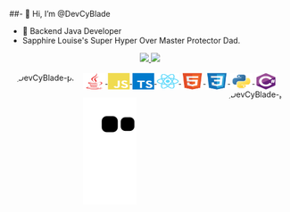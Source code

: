 ##- 👋 Hi, I’m @DevCyBlade
- 👀 Backend Java Developer
- Sapphire Louise's Super Hyper Over Master Protector Dad.



<div align="center">
  <a href="https://github.com/DevCyBlade">
  <img height="165em" src="https://github-readme-stats.vercel.app/api?username=DevCyBlade&show_icons=true&theme=dark&include_all_commits=true&count_private=true"/>
  <img height="165em" src="https://github-readme-stats.vercel.app/api/top-langs/?username=DevCyBlade&layout=compact&langs_count=7&theme=dark"/>
</div>
<div style="display: inline_block"><br>
   <img align="left" alt="DevCyBlade-pic2" height="150" style="border-radius:50px;" 
 src="https://acropolium.com/img/articles/baas-use-cases/img01.jpg">
  <img align="center" alt="DevCyBlade-Java" height="30" width="40" src="https://raw.githubusercontent.com/devicons/devicon/master/icons/java/java-plain.svg">
  <img align="center" alt="DevCyBlade-Js" height="30" width="40" src="https://raw.githubusercontent.com/devicons/devicon/master/icons/javascript/javascript-plain.svg">
  <img align="center" alt="DevCyBlade-Ts" height="30" width="40" src="https://raw.githubusercontent.com/devicons/devicon/master/icons/typescript/typescript-plain.svg">
  <img align="center" alt="DevCyBlade-React" height="30" width="40" src="https://raw.githubusercontent.com/devicons/devicon/master/icons/react/react-original.svg">
  <img align="center" alt="DevCyBlade-HTML" height="30" width="40" src="https://raw.githubusercontent.com/devicons/devicon/master/icons/html5/html5-original.svg">
  <img align="center" alt="DevCyBlade-CSS" height="30" width="40" src="https://raw.githubusercontent.com/devicons/devicon/master/icons/css3/css3-original.svg">
  <img align="center" alt="DevCyBlade-Python" height="30" width="40" src="https://raw.githubusercontent.com/devicons/devicon/master/icons/python/python-original.svg">
  <img align="center" alt="DevCyBlade-Csharp" height="30" width="40" src="https://raw.githubusercontent.com/devicons/devicon/master/icons/csharp/csharp-original.svg">
  <img align="right" alt="DevCyBlade-pic" height="150" style="border-radius:50px;" 
 src="https://marquesfernandes.com/wp-content/uploads/2020/08/maximilian-weisbecker-1td5Iq5IvNc-unsplash.jpg">
 
       
       
       
</div>
  
  <div>
 
  ![Snake animation](https://github.com/DevCyBlade/DevCyBlade/blob/output/github-contribution-grid-snake.svg)
 
</div>
 


<!---
DevCyBlade/DevCyBlade is a ✨ special ✨ repository because its `README.md` (this file) appears on your GitHub profile.
You can click the Preview link to take a look at your changes.
--->
